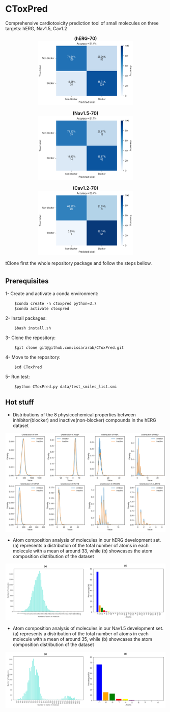 # CToxPred
Comprehensive cardiotoxicity prediction tool of small molecules on three targets: hERG, Nav1.5, Cav1.2


<div align="center">
    <figure>
	<figcaption><b>(hERG-70)</b></figcaption>
        <img src="images/confusion_matrix_herg70.png" alt="Image 1" width="300" height="200"/>
    </figure>
    <figure>
	<figcaption><b>(Nav1.5-70)</b></figcaption>
        <img src="images/confusion_matrix_Nav70.png" alt="Image 2" width="300" height="200"/>
    </figure>
    <figure>
	<figcaption><b>(Cav1.2-70)</b></figcaption>
        <img src="images/confusion_matrix_cav70.png" alt="Image 3" width="300" height="200"/>
    </figure>
</div>


:exclamation:Clone first the whole repository package and follow the steps bellow.

## Prerequisites
1- Create and activate a conda environment:

		$conda create -n ctoxpred python=3.7
		$conda activate ctoxpred

2- Install packages:

		$bash install.sh

3- Clone the repository: 

		$git clone git@github.com:issararab/CToxPred.git

4- Move to the repository:

		$cd CToxPred

5- Run test:

		$python CToxPred.py data/test_smiles_list.smi
  
## Hot stuff

- Distributions of the 8 physicochemical properties between inhibitor(blocker) and inactive(non-blocker) compounds in the hERG dataset
<p align="center">
	<img src="images/hERG_PhysProperties.png" />
</p>

- Atom composition analysis of molecules in our hERG development set. (a) represents a distribution of the total number of atoms in each molecule with a mean of around 33, while (b) showcases the atom composition distribution of the dataset
  
<p align="center">
	<img src="images/hERG-Molecule-Atom-Info.png" />
</p>

- Atom composition analysis of molecules in our Nav1.5 development set. (a) represents a distribution of the total number of atoms in each molecule with a mean of around 35, while (b) showcases the atom composition distribution of the dataset
  
<p align="center">
	<img src="images/Nav-Molecule-Atom-Info.png" />
</p>

